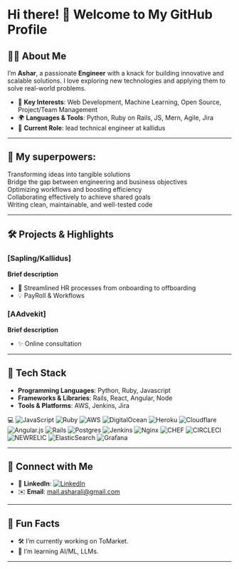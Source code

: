 # Hi there! 👋 Welcome to My GitHub Profile

## 👨‍💻 About Me
I’m **Ashar**, a passionate **Engineer** with a knack for building innovative and scalable solutions. I love exploring new technologies and applying them to solve real-world problems.

- 🌟 **Key Interests**: Web Development, Machine Learning, Open Source, Project/Team Management 
- 🌍 **Languages & Tools**: Python, Ruby on Rails, JS, Mern, Agile, Jira
- 💼 **Current Role**: lead technical engineer at kallidus

---

## 🎯 My superpowers:

Transforming ideas into tangible solutions
<br>Bridge the gap between engineering and business objectives
<br>Optimizing workflows and boosting efficiency
<br>Collaborating effectively to achieve shared goals
<br>Writing clean, maintainable, and well-tested code


---

## 🛠️ Projects & Highlights

### [**Sapling/Kallidus**]
**Brief description**  
- 🚀 Streamlined HR processes from onboarding to offboarding
- 💡 PayRoll & Workflows


### [**AAdvekit**]
**Brief description**  
- ✨ Online consultation 

---

## 🧰 Tech Stack
- **Programming Languages**: Python, Ruby, Javascript 
- **Frameworks & Libraries**: Rails, React, Angular, Node 
- **Tools & Platforms**: AWS, Jenkins, Jira

💻 
![JavaScript](https://img.shields.io/badge/javascript-%23323330.svg?style=for-the-badge&logo=javascript&logoColor=%23F7DF1E) ![Ruby](https://img.shields.io/badge/ruby-%23CC342D.svg?style=for-the-badge&logo=ruby&logoColor=white) ![AWS](https://img.shields.io/badge/AWS-%23FF9900.svg?style=for-the-badge&logo=amazon-aws&logoColor=white) ![DigitalOcean](https://img.shields.io/badge/DigitalOcean-%230167ff.svg?style=for-the-badge&logo=digitalOcean&logoColor=white) ![Heroku](https://img.shields.io/badge/heroku-%23430098.svg?style=for-the-badge&logo=heroku&logoColor=white) ![Cloudflare](https://img.shields.io/badge/Cloudflare-F38020?style=for-the-badge&logo=Cloudflare&logoColor=white) ![Angular.js](https://img.shields.io/badge/angular.js-%23E23237.svg?style=for-the-badge&logo=angularjs&logoColor=white) ![Rails](https://img.shields.io/badge/rails-%23CC0000.svg?style=for-the-badge&logo=ruby-on-rails&logoColor=white) ![Postgres](https://img.shields.io/badge/postgres-%23316192.svg?style=for-the-badge&logo=postgresql&logoColor=white) ![Jenkins](https://img.shields.io/badge/jenkins-%232C5263.svg?style=for-the-badge&logo=jenkins&logoColor=white) ![Nginx](https://img.shields.io/badge/nginx-%23009639.svg?style=for-the-badge&logo=nginx&logoColor=white) ![CHEF](https://img.shields.io/badge/Chef-02303A.svg?style=for-the-badge&logo=Chef&logoColor=white&color=%23F09820) ![CIRCLECI](https://img.shields.io/badge/CIRCLECI-02303A.svg?style=for-the-badge&logo=CIRCLECI&logoColor=white&color=%23343434) ![NEWRELIC](https://img.shields.io/badge/newrelic-1CE783.svg?style=for-the-badge&logo=newrelic&logoColor=white&color=%231CE783) ![ElasticSearch](https://img.shields.io/badge/-ElasticSearch-005571?style=for-the-badge&logo=elasticsearch) ![Grafana](https://img.shields.io/badge/grafana-%23F46800.svg?style=for-the-badge&logo=grafana&logoColor=white) 

---

## 🤝 Connect with Me
- 💼 **LinkedIn**: [![LinkedIn](https://img.shields.io/badge/LinkedIn-%230077B5.svg?logo=linkedin&logoColor=white)](https://linkedin.com/in/ash-ar/) 
- ✉️ **Email**: [mail.asharali@gmail.com](mailto:mail.asharali@gmail.com)

---

## 🎯 Fun Facts
- 🛠️ I’m currently working on ToMarket.
- 🌱 I’m learning AI/ML, LLMs.
 

---





